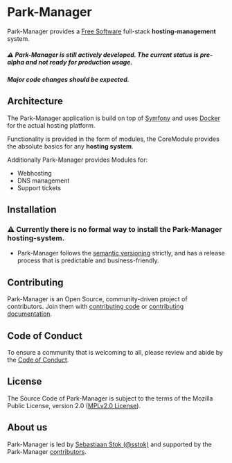 Park-Manager
============

Park-Manager provides a [Free Software][1] full-stack **hosting-management** system.

 ##### :warning: Park-Manager is still actively developed. The current status is pre-alpha and not ready for production usage.
 ##### Major code changes should be expected.

Architecture
------------

The Park-Manager application is build on top of [Symfony][2] and uses [Docker][3] 
for the actual hosting platform.

Functionality is provided in the form of modules, the CoreModule provides 
the absolute basics for any **hosting system**.

Additionally Park-Manager provides Modules for:

  * Webhosting
  * DNS management
  * Support tickets

Installation
------------

### :warning: Currently there is no formal way to install the Park-Manager hosting-system.

<!-- * Install the Park-Manager system with [Docker][3] (*currently not ready*). -->

* Park-Manager follows the [semantic versioning][4] strictly, 
  and has a release process that is predictable and business-friendly.

Contributing
------------

Park-Manager is an Open Source, community-driven project of contributors. 
Join them with [contributing code][5] or [contributing documentation][6].

Code of Conduct
---------------

To ensure a community that is welcoming to all, please review and abide 
by the [Code of Conduct][7].

License
-------

The Source Code of Park-Manager is subject to the terms of the
Mozilla Public License, version 2.0 ([MPLv2.0 License](LICENSE)).

About us
--------

Park-Manager is led by [Sebastiaan Stok (@sstok)][8] and supported by
the Park-Manager [contributors][9].

[1]: https://www.gnu.org/philosophy/free-sw.html
[2]: http://symfony.com/
[3]: https://www.docker.com/
[4]: http://semver.org/
[5]: https://docs.park-manager.com/current/contributing/code/index.html
[6]: https://docs.park-manager.com/current/contributing/documentation/index.html
[7]: https://github.com/park-manager/park-manager/blob/master/CODE_OF_CONDUCT.md
[8]: https://github.com/sstok
[9]: https://github.com/park-manager/park-manager/graphs/contributors
